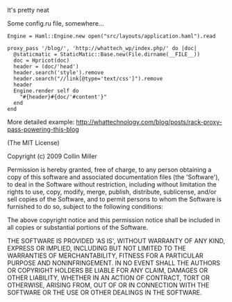 It's pretty neat

Some config.ru file, somewhere...
  
    Engine = Haml::Engine.new open("src/layouts/application.haml").read  
    
    proxy_pass '/blog/', 'http://whattech_wp/index.php/' do |doc|
      @staticmatic = StaticMatic::Base.new(File.dirname(__FILE__))
      doc = Hpricot(doc)
      header = (doc/'head')
      header.search('style').remove
      header.search("//link[@type='text/css']").remove
      header
      Engine.render self do
        "#{header}#{doc/'#content'}"
      end
    end

More detailed example: http://whattechnology.com/blog/posts/rack-proxy-pass-powering-this-blog

(The MIT License)

Copyright (c) 2009 Collin Miller

Permission is hereby granted, free of charge, to any person obtaining
a copy of this software and associated documentation files (the
'Software'), to deal in the Software without restriction, including
without limitation the rights to use, copy, modify, merge, publish,
distribute, sublicense, and/or sell copies of the Software, and to
permit persons to whom the Software is furnished to do so, subject to
the following conditions:

The above copyright notice and this permission notice shall be
included in all copies or substantial portions of the Software.

THE SOFTWARE IS PROVIDED 'AS IS', WITHOUT WARRANTY OF ANY KIND,
EXPRESS OR IMPLIED, INCLUDING BUT NOT LIMITED TO THE WARRANTIES OF
MERCHANTABILITY, FITNESS FOR A PARTICULAR PURPOSE AND NONINFRINGEMENT.
IN NO EVENT SHALL THE AUTHORS OR COPYRIGHT HOLDERS BE LIABLE FOR ANY
CLAIM, DAMAGES OR OTHER LIABILITY, WHETHER IN AN ACTION OF CONTRACT,
TORT OR OTHERWISE, ARISING FROM, OUT OF OR IN CONNECTION WITH THE
SOFTWARE OR THE USE OR OTHER DEALINGS IN THE SOFTWARE.
